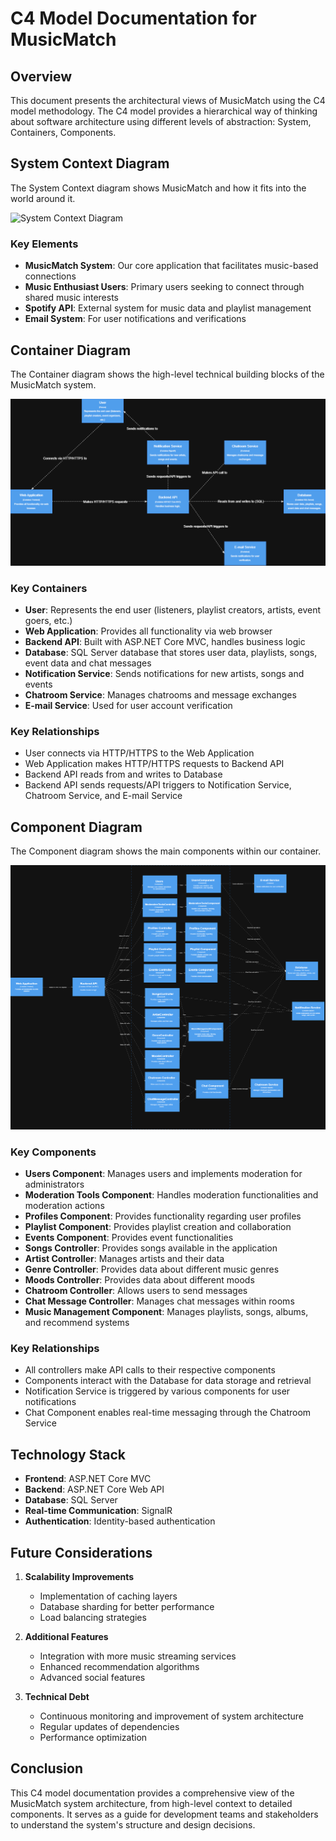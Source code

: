 # C4 Model Documentation for MusicMatch

## Overview
This document presents the architectural views of MusicMatch using the C4 model methodology. The C4 model provides a hierarchical way of thinking about software architecture using different levels of abstraction: System, Containers, Components.

## System Context Diagram
The System Context diagram shows MusicMatch and how it fits into the world around it.

![System Context Diagram](./system-diagram.png)

### Key Elements
- **MusicMatch System**: Our core application that facilitates music-based connections
- **Music Enthusiast Users**: Primary users seeking to connect through shared music interests
- **Spotify API**: External system for music data and playlist management
- **Email System**: For user notifications and verifications

## Container Diagram
The Container diagram shows the high-level technical building blocks of the MusicMatch system.

![Container Diagram](./Container-Diagram.png)

### Key Containers
- **User**: Represents the end user (listeners, playlist creators, artists, event goers, etc.)
- **Web Application**: Provides all functionality via web browser
- **Backend API**: Built with ASP.NET Core MVC, handles business logic
- **Database**: SQL Server database that stores user data, playlists, songs, event data and chat messages
- **Notification Service**: Sends notifications for new artists, songs and events
- **Chatroom Service**: Manages chatrooms and message exchanges
- **E-mail Service**: Used for user account verification

### Key Relationships
- User connects via HTTP/HTTPS to the Web Application
- Web Application makes HTTP/HTTPS requests to Backend API
- Backend API reads from and writes to Database
- Backend API sends requests/API triggers to Notification Service, Chatroom Service, and E-mail Service


## Component Diagram
The Component diagram shows the main components within our container.

![Component Diagram](./Component_Diagram.png)

### Key Components
- **Users Component**: Manages users and implements moderation for administrators
- **Moderation Tools Component**: Handles moderation functionalities and moderation actions
- **Profiles Component**: Provides functionality regarding user profiles
- **Playlist Component**: Provides playlist creation and collaboration
- **Events Component**: Provides event functionalities
- **Songs Controller**: Provides songs available in the application
- **Artist Controller**: Manages artists and their data
- **Genre Controller**: Provides data about different music genres
- **Moods Controller**: Provides data about different moods
- **Chatroom Controller**: Allows users to send messages
- **Chat Message Controller**: Manages chat messages within rooms
- **Music Management Component**: Manages playlists, songs, albums, and recommend systems

### Key Relationships
- All controllers make API calls to their respective components
- Components interact with the Database for data storage and retrieval
- Notification Service is triggered by various components for user notifications
- Chat Component enables real-time messaging through the Chatroom Service

## Technology Stack
- **Frontend**: ASP.NET Core MVC
- **Backend**: ASP.NET Core Web API
- **Database**: SQL Server
- **Real-time Communication**: SignalR
- **Authentication**: Identity-based authentication

  
## Future Considerations
1. **Scalability Improvements**
   - Implementation of caching layers
   - Database sharding for better performance
   - Load balancing strategies

2. **Additional Features**
   - Integration with more music streaming services
   - Enhanced recommendation algorithms
   - Advanced social features

3. **Technical Debt**
   - Continuous monitoring and improvement of system architecture
   - Regular updates of dependencies
   - Performance optimization

## Conclusion
This C4 model documentation provides a comprehensive view of the MusicMatch system architecture, from high-level context to detailed components. It serves as a guide for development teams and stakeholders to understand the system's structure and design decisions.
